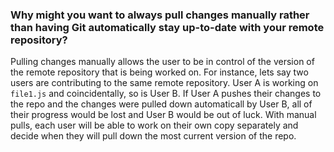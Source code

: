 ### Why might you want to always pull changes manually rather than having Git automatically stay up-to-date with your remote repository?

Pulling changes manually allows the user to be in control of the version of the remote repository that is being worked on. For instance, lets say two users are contributing to the same remote repository. User A is working on ```file1.js``` and coincidentally, so is User B. If User A pushes their changes to the repo and the changes were pulled down automaticall by User B, all of their progress would be lost and User B would be out of luck. With manual pulls, each user will be able to work on their own copy separately and decide when they will pull down the most current version of the repo.